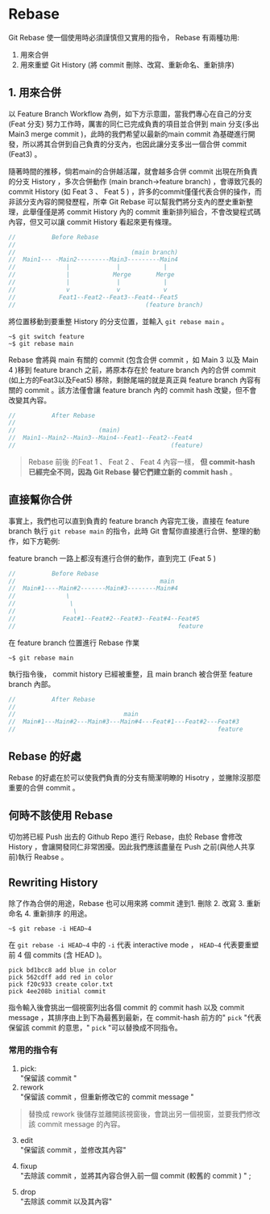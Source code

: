 # Rebase

Git Rebase 使一個使用時必須謹慎但又實用的指令， Rebase 有兩種功用:
1. 用來合併
2. 用來重塑 Git History (將 commit  刪除、改寫、重新命名、重新排序)

## 1. 用來合併

以 Feature Branch Workflow 為例，如下方示意圖，當我們專心在自己的分支 (Feat 分支) 努力工作時，厲害的同仁已完成負責的項目並合併到 main 分支(多出 Main3 merge commit )，此時的我們希望以最新的main commit 為基礎進行開發，所以將其合併到自己負責的分支內，也因此讓分支多出一個合併 commit (Feat3) 。

隨著時間的推移，倘若main的合併越活躍，就會越多合併 commit 出現在所負責的分支 History ，多次合併動作 (main branch->feature branch) ，會導致冗長的 commit History (如 Feat 3 、 Feat 5 ) ，許多的commit僅僅代表合併的操作，而非該分支內容的開發歷程，所幸 Git Rebase 可以幫我們將分支內的歷史重新整理，此舉僅僅是將 commit History 內的 commit 重新排列組合，不會改變程式碼內容，但又可以讓 commit History 看起來更有條理。

```js
//          Before Rebase
//         
//                                (main branch)
//  Main1--- -Main2---------Main3---------Main4
//              |             |            |
//              |            Merge       Merge
//              |             |            |
//              v             v            v
//            Feat1--Feat2--Feat3--Feat4--Feat5
//                                    (feature branch)
```

將位置移動到要重整 History 的分支位置，並輸入 `git rebase main` 。

```console
~$ git switch feature
~$ git rebase main
```

Rebase 會將與 main 有關的 commit (包含合併 commit ，如 Main 3 以及 Main 4 )移到 feature branch 之前，將原本存在於 feature branch 內的合併 commit (如上方的Feat3以及Feat5) 移除，剩餘尾端的就是真正與 feature branch 內容有關的 commit 。該方法僅會讓 feature branch 內的 commit hash 改變，但不會改變其內容。

```js
//          After Rebase
//         
//                       (main)                   
//  Main1--Main2--Main3--Main4--Feat1--Feat2--Feat4
//                                           (feature)
```

> Rebase 前後 的Feat 1 、 Feat 2 、 Feat 4 內容一樣， **但 commit-hash 已經完全不同，因為 Git Rebase 替它們建立新的 commit hash** 。

## 直接幫你合併

事實上，我們也可以直到負責的 feature branch 內容完工後，直接在 feature branch 執行 `git rebase main` 的指令，此時 Git 會幫你直接進行合併、整理的動作，如下方範例:

feature branch 一路上都沒有進行合併的動作，直到完工 (Feat 5 )

```js
//          Before Rebase
//                                        main
//  Main#1----Main#2-------Main#3--------Main#4
//              \
//               \
//                \
//             Feat#1--Feat#2--Feat#3--Feat#4--Feat#5
//                                             feature
```

在 feature branch 位置進行 Rebase 作業

```console
~$ git rebase main
```

執行指令後， commit history 已經被重整，且 main branch 被合併至 feature branch 內部。

```js
//          After Rebase
//         
//                              main
//  Main#1---Main#2---Main#3---Main#4---Feat#1---Feat#2---Feat#3
//                                                        feature
```

## Rebase 的好處

Rebase 的好處在於可以使我們負責的分支有簡潔明瞭的 Hisotry ，並撇除沒那麼重要的合併 commit 。

## 何時不該使用 Rebase

切勿將已經 Push 出去的 Github Repo 進行 Rebase，由於 Rebase 會修改 History ，會讓開發同仁非常困擾。因此我們應該盡量在 Push 之前(與他人共享前)執行 Reabse 。

## Rewriting History

除了作為合併的用途，Rebase 也可以用來將 commit 達到1. 刪除 2. 改寫 3. 重新命名 4. 重新排序 的用途。

```console
~$ git rebase -i HEAD~4
```

在 `git rebase -i HEAD~4` 中的 `-i` 代表 interactive mode ， `HEAD~4` 代表要重塑前 4 個 commits (含 HEAD )。

```console
pick bd1bcc8 add blue in color
pick 562cdff add red in color
pick f20c933 create color.txt
pick 4ee208b initial commit
```

指令輸入後會挑出一個視窗列出各個 commit 的 commit hash 以及 commit message ，其排序由上到下為最舊到最新，在 commit-hash 前方的" `pick` "代表保留該 commit 的意思，" `pick` "可以替換成不同指令。

### 常用的指令有

1. pick:  
"保留該 commit "
2. rework  
"保留該 commit ，但重新修改它的 commit message " 

> 替換成 rework 後儲存並離開該視窗後，會跳出另一個視窗，並要我們修改該 commit message 的內容。

3. edit  
"保留該 commit ，並修改其內容"

4. fixup  
"去除該 commit ，並將其內容合併入前一個 commit (較舊的 commit ) " ; 
5. drop  
"去除該 commit 以及其內容"
